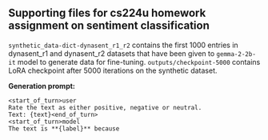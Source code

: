 ## Supporting files for cs224u homework assignment on sentiment classification
`synthetic_data-dict-dynasent_r1_r2` contains the first 1000 entries in dynasent_r1 and dynasent_r2 datasets that have been given to `gemma-2-2b-it` model to generate data for fine-tuning.
`outputs/checkpoint-5000` contains LoRA checkpoint after 5000 iterations on the synthetic dataset.

**Generation prompt:**
```
<start_of_turn>user
Rate the text as either positive, negative or neutral.
Text: {text}<end_of_turn>
<start_of_turn>model
The text is **{label}** because
```
